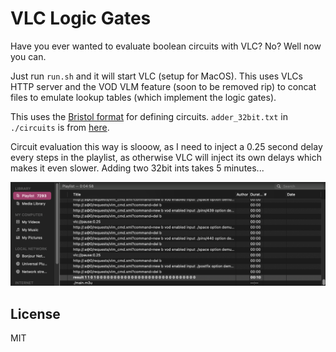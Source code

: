 # VLC Logic Gates

Have you ever wanted to evaluate boolean circuits with VLC?
No?
Well now you can.

Just run `run.sh` and it will start VLC (setup for MacOS).
This uses VLCs HTTP server and the VOD VLM feature (soon to be removed rip) to
concat files to emulate lookup tables (which implement the logic gates).

This uses the [Bristol format](https://nigelsmart.github.io/MPC-Circuits/old-circuits.html)
for defining circuits.
`adder_32bit.txt` in `./circuits` is from [here](https://nigelsmart.github.io/MPC-Circuits/adder_32bit.txt).

Circuit evaluation this way is slooow, as I need to inject a 0.25 second delay
every steps in the playlist, as otherwise VLC will inject its own delays which
makes it even slower.
Adding two 32bit ints takes 5 minutes...

![Image of the playlist after its added two 32 bit ints](./img/demo.png)

## License

MIT
